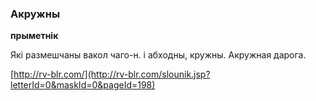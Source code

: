 ### Акружны
**прыметнік**

Які размешчаны вакол чаго-н. і абходны, кружны. Акружная дарога.

<a rel="author">[http://rv-blr.com/](http://rv-blr.com/slounik.jsp?letterId=0&maskId=0&pageId=198)</a>
